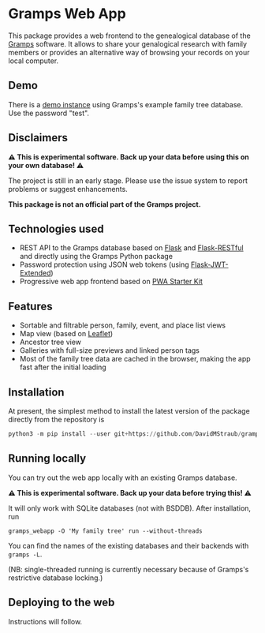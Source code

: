 # Gramps Web App

This package provides a web frontend to the genealogical database of
the [Gramps](https://gramps-project.org) software. It allows to share
your genalogical research with family members or provides an alternative
way of browsing your records on your local computer.

## Demo

There is a [demo instance](https://agile-bayou-66821.herokuapp.com) using Gramps's example family tree database. Use the password "test".

## Disclaimers

**:warning: This is experimental software. Back up your data before using this on your own database! :warning:**

The project is still in an early stage. Please use the issue system to report problems or suggest enhancements.

**This package is not an official part of the Gramps project.**

## Technologies used

- REST API to the Gramps database based on [Flask](https://palletsprojects.com/p/flask/) and [Flask-RESTful](https://flask-restful.readthedocs.io/) and directly using the Gramps Python package
- Password protection using JSON web tokens (using [Flask-JWT-Extended](https://flask-jwt-extended.readthedocs.io/))
- Progressive web app frontend based on [PWA Starter Kit](https://pwa-starter-kit.polymer-project.org/)

## Features

- Sortable and filtrable person, family, event, and place list views
- Map view (based on [Leaflet](https://leafletjs.com/))
- Ancestor tree view
- Galleries with full-size previews and linked person tags
- Most of the family tree data are cached in the browser, making the app fast after the initial loading

## Installation

At present, the simplest method to install the latest version of the package directly from the repository is

```python
python3 -m pip install --user git+https://github.com/DavidMStraub/gramps-webapp.git --upgrade
```

## Running locally

You can try out the web app locally with an existing Gramps database.

**:warning: This is experimental software. Back up your data before trying this! :warning:**

It will only work with SQLite databases (not with BSDDB).
After installation, run

```
gramps_webapp -O 'My family tree' run --without-threads
```

You can find the names of the existing databases and their backends with `gramps -L`.

(NB: single-threaded running is currently necessary because of Gramps's restrictive database locking.)

## Deploying to the web

Instructions will follow.